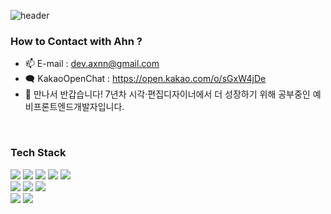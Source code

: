 ![header](https://capsule-render.vercel.app/api?type=waving&color=b57bde&height=400&section=header&text=Hello%20I'm%20Ahn&fontSize=90)

### How to Contact with Ahn ?
- 📫 E-mail : dev.axnn@gmail.com
- 🗨 KakaoOpenChat : https://open.kakao.com/o/sGxW4jDe
- 💬 만나서 반갑습니다!
7년차 시각·편집디자이너에서 더 성장하기 위해
공부중인 예비프론트엔드개발자입니다.

</br>

### Tech Stack
<img src="https://img.shields.io/badge/HTML-E34F26?style=flat-square&logo=HTML5&logoColor=white"/></a>
<img src="https://img.shields.io/badge/CSS-1572B6?style=flat-square&logo=CSS3&logoColor=white"/></a>
<img src="https://img.shields.io/badge/SCSS-CC6699?style=flat-square&logo=Sass&logoColor=white"/></a>
<img src="https://img.shields.io/badge/JavaScript-F7DF1E?style=flat-square&logo=JavaScript&logoColor=white"/></a>
<img src="https://img.shields.io/badge/jQuery-0769AD?style=flat-square&logo=jQuery&logoColor=white"/></a><br/>
<img src="https://img.shields.io/badge/Vue.js-00851f?style=flat-square&logo=Vue.js&logoColor=white"/></a>
<img src="https://img.shields.io/badge/Figma-00baff?style=flat-square&logo=Figma&logoColor=white"/></a>
<img src="https://img.shields.io/badge/GitHub-181717?style=flat-square&logo=GitHub&logoColor=white"/></a><br/>
<img src="https://img.shields.io/badge/Vue.js-00851f?style=flat-square&logo=Vue.js&logoColor=white"/></a>
<img src="https://img.shields.io/badge/Adobe-Photoshop-31A8FF?style=flat-square&logo=Adobe-Photoshop&logoColor=white"/></a>
